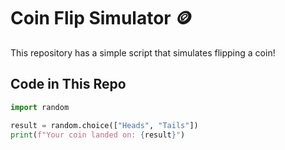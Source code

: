 # Coin Flip Simulator 🪙  

This repository has a simple script that simulates flipping a coin!  

## Code in This Repo  
```python
import random  

result = random.choice(["Heads", "Tails"])  
print(f"Your coin landed on: {result}")
